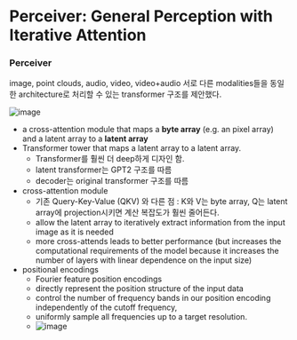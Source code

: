 # Perceiver: General Perception with Iterative Attention

### Perceiver
image, point clouds, audio, video, video+audio 서로 다른 modalities들을 동일한 architecture로 처리할 수 있는 transformer 구조를 제안했다.

![image](https://user-images.githubusercontent.com/70581043/160243668-6b89b5a7-6577-47ed-ac98-a1c99d40ecea.png)

- a cross-attention module that maps a **byte array** (e.g. an pixel array) and a latent array to a **latent array**
- Transformer tower that maps a latent array to a latent array.
    - Transformer를 훨씬 더 deep하게 디자인 함.
    - latent transformer는 GPT2  구조를 따름
    - decoder는 original transformer 구조를 따름
- cross-attention module
   - 기존 Query-Key-Value (QKV) 와 다른 점 : K와 V는 byte array, Q는 latent array에 projection시키면 계산 복잡도가 훨씬 줄어든다.
   -  allow the latent array to iteratively extract information from the input image as it is needed
   - more cross-attends leads to better performance (but increases the computational requirements of the model because it increases the number of layers with linear dependence on the input size)
- positional encodings
    - Fourier feature position encodings
    - directly represent the position structure of the input data 
    - control the number of frequency bands in our position encoding independently of the cutoff frequency,
    - uniformly sample all frequencies up to a target resolution.
    - ![image](https://user-images.githubusercontent.com/70581043/160244227-0d1e2f81-b464-4efd-b782-00102ac2d8ef.png)
